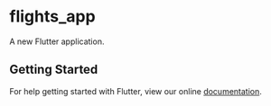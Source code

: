 # flights_app

A new Flutter application.

## Getting Started

For help getting started with Flutter, view our online
[documentation](https://flutter.io/).

